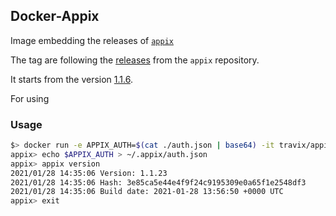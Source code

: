 ## Docker-Appix

Image embedding the releases of [`appix`](https://github.com/Travix-International/appix/tree/master)

The tag are following the [releases](https://github.com/Travix-International/appix/releases) from the `appix` repository.

It starts from the version [1.1.6](https://github.com/Travix-International/appix/releases/tag/1.1.16).

For using 

### Usage

```bash
$> docker run -e APPIX_AUTH=$(cat ./auth.json | base64) -it travix/appix
appix> echo $APPIX_AUTH > ~/.appix/auth.json
appix> appix version
2021/01/28 14:35:06 Version: 1.1.23
2021/01/28 14:35:06 Hash: 3e85ca5e44e4f9f24c9195309e0a65f1e2548df3
2021/01/28 14:35:06 Build date: 2021-01-28 13:56:50 +0000 UTC
appix> exit
```
